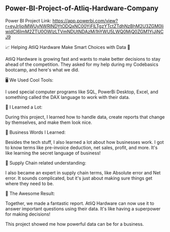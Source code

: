## Power-BI-Project-of-Atliq-Hardware-Company

Power BI Project Link: https://app.powerbi.com/view?r=eyJrIjoiMWUyNWRlNDYtODQxNC00YjFlLTgzYTctZTdhNzBhM2U3ZGM0IiwidCI6ImM2ZTU0OWIzLTVmNDUtNDAzMi1hYWU5LWQ0MjQ0ZGM1YjJjNCJ9


📈 Helping AtliQ Hardware Make Smart Choices with Data 🚀

AtliQ Hardware is growing fast and wants to make better decisions to stay ahead of the competition. They asked for my help during my Codebasics bootcamp, and here's what we did.

🖥️ We Used Cool Tools:

I used special computer programs like SQL, PowerBi Desktop, Excel, and something called the DAX language to work with their data.

🧠 I Learned a Lot:

During this project, I learned how to handle data, create reports that change by themselves, and make them look nice.

💼 Business Words I Learned:

Besides the tech stuff, I also learned a lot about how businesses work. I got to know terms like pre-invoice deduction, net sales, profit, and more. It's like learning the secret language of business!

🚚 Supply Chain related understanding:

I also became an expert in supply chain terms, like Absolute error and Net error. It sounds complicated, but it's just about making sure things get where they need to be.

🌟 The Awesome Result:

Together, we made a fantastic report. AtliQ Hardware can now use it to answer important questions using their data. It's like having a superpower for making decisions!

This project showed me how powerful data can be for a business.


